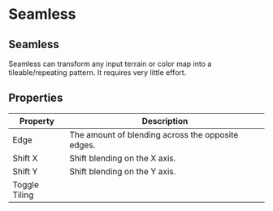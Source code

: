 # Seamless

## Seamless

Seamless can transform any input terrain or color map into a tileable/repeating pattern. It requires very little effort.

## Properties

| Property      | Description                                       |
| ------------- | ------------------------------------------------- |
| Edge          | The amount of blending across the opposite edges. |
| Shift X       | Shift blending on the X axis.                     |
| Shift Y       | Shift blending on the Y axis.                     |
| Toggle Tiling |                                                   |
